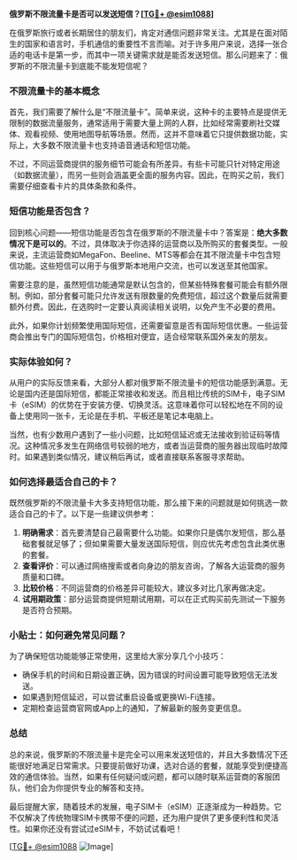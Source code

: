 **俄罗斯不限流量卡是否可以发送短信？[[TG💪+ @esim1088](https://t.me/s/esim1088)]**

在俄罗斯旅行或者长期居住的朋友们，肯定对通信问题非常关注。尤其是在面对陌生的国家和语言时，手机通信的重要性不言而喻。对于许多用户来说，选择一张合适的电话卡是第一步，而其中一项关键需求就是能否发送短信。那么问题来了：俄罗斯的不限流量卡到底能不能发短信呢？

### 不限流量卡的基本概念

首先，我们需要了解什么是“不限流量卡”。简单来说，这种卡的主要特点是提供无限制的数据流量服务，通常适用于需要大量上网的人群，比如经常需要刷社交媒体、观看视频、使用地图导航等场景。然而，这并不意味着它只提供数据功能，实际上，大多数不限流量卡也支持语音通话和短信功能。

不过，不同运营商提供的服务细节可能会有所差异。有些卡可能只针对特定用途（如数据流量），而另一些则会涵盖更全面的服务内容。因此，在购买之前，我们需要仔细查看卡片的具体条款和条件。

### 短信功能是否包含？

回到核心问题——短信功能是否包含在俄罗斯的不限流量卡中？答案是：**绝大多数情况下是可以的**。不过，具体取决于你选择的运营商以及所购买的套餐类型。一般来说，主流运营商如MegaFon、Beeline、MTS等都会在其不限流量卡中包含短信功能。这些短信可以用于与俄罗斯本地用户交流，也可以发送至其他国家。

需要注意的是，虽然短信功能通常是默认包含的，但某些特殊套餐可能会有额外限制。例如，部分套餐可能只允许发送有限数量的免费短信，超过这个数量后就需要额外付费。因此，在选购时一定要认真阅读相关说明，以免产生不必要的费用。

此外，如果你计划频繁使用国际短信，还需要留意是否有国际短信优惠。一些运营商会推出专门的国际短信包，价格相对便宜，适合经常联系国外亲友的朋友。

### 实际体验如何？

从用户的实际反馈来看，大部分人都对俄罗斯不限流量卡的短信功能感到满意。无论是国内还是国际短信，都能正常接收和发送。而且相比传统的SIM卡，电子SIM卡（eSIM）的优势在于安装方便、切换灵活。这意味着你可以轻松地在不同的设备上使用同一张卡，无论是在手机、平板还是笔记本电脑上。

当然，也有少数用户遇到了一些小问题，比如短信延迟或无法接收到验证码等情况。这种情况多发生在网络信号较弱的地方，或者当运营商的服务器出现临时故障时。如果遇到类似情况，建议稍后再试，或者直接联系客服寻求帮助。

### 如何选择最适合自己的卡？

既然俄罗斯的不限流量卡大多支持短信功能，那么接下来的问题就是如何挑选一款适合自己的卡了。以下是一些建议供参考：

1. **明确需求**：首先要清楚自己最需要什么功能。如果你只是偶尔发短信，那么基础套餐就足够了；但如果需要大量发送国际短信，则应优先考虑包含此类优惠的套餐。
2. **查看评价**：可以通过网络搜索或者向身边的朋友咨询，了解各大运营商的服务质量和口碑。
3. **比较价格**：不同运营商的价格差异可能较大，建议多对比几家再做决定。
4. **试用期政策**：部分运营商提供短期试用期，可以在正式购买前先测试一下服务是否符合预期。

### 小贴士：如何避免常见问题？

为了确保短信功能能够正常使用，这里给大家分享几个小技巧：
- 确保手机的时间和日期设置正确，因为错误的时间设置可能导致短信无法发送。
- 如果遇到短信延迟，可以尝试重启设备或更换Wi-Fi连接。
- 定期检查运营商官网或App上的通知，了解最新的服务变更信息。

### 总结

总的来说，俄罗斯的不限流量卡是完全可以用来发送短信的，并且大多数情况下还能很好地满足日常需求。只要提前做好功课，选对合适的套餐，就能享受到便捷高效的通信体验。当然，如果有任何疑问或问题，都可以随时联系运营商的客服团队，他们会为你提供专业的解答和支持。

最后提醒大家，随着技术的发展，电子SIM卡（eSIM）正逐渐成为一种趋势。它不仅解决了传统物理SIM卡携带不便的问题，还为用户提供了更多便利性和灵活性。如果你还没有尝试过eSIM卡，不妨试试看吧！

[[TG💪+ @esim1088](https://t.me/s/esim1088) ![Image](https://i.postimg.cc/4NQfJmqS/Snipaste-2025-05-13-00-14-12.png)]